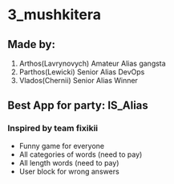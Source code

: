 # 3_mushkitera
## Made by:
1. Arthos(Lavrynovych) Amateur Alias gangsta
2. Parthos(Lewicki) Senior Alias DevOps
3. Vlados(Chernii) Senior Alias Winner
## Best App for party: IS_Alias
### Inspired by team fixikii

* Funny game for everyone
* All categories of words (need to pay)
* All length words (need to pay)
* User block for wrong answers
